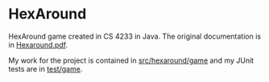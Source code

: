 # HexAround
HexAround game created in CS 4233 in Java. The original documentation is in [Hexaround.pdf](https://github.com/MurkingtonWizard/HexAround/blob/main/Hexaround.pdf).

My work for the project is contained in [src/hexaround/game](https://github.com/MurkingtonWizard/HexAround/tree/main/src/hexaround/game) and my JUnit tests are in [test/game](https://github.com/MurkingtonWizard/HexAround/tree/main/test/game).

